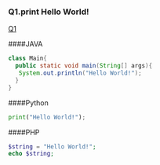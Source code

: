 ### Q1.print Hello World!
[Q1](https://www.acmicpc.net/problem/2557)

####JAVA
~~~JAVA
class Main{
  public static void main(String[] args){
   System.out.println("Hello World!");
  }
}
~~~

####Python
~~~Python
print("Hello World!");
~~~
####PHP
~~~php
$string = "Hello World!";
echo $string;
~~~

